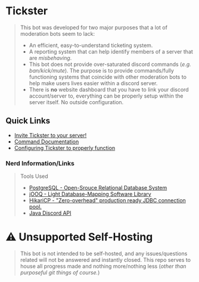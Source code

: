 # Tickster
> This bot was developed for two major purposes that a lot of moderation bots seem to lack:
> * An efficient, easy-to-understand ticketing system.
> * A reporting system that can help identify members of a server that are *misbehaving*.
> * This bot does not provide over-saturated discord commands (*e.g. ban/kick/mute*). The purpose
> is to provide commands/fully functioning systems that coincide with other moderation bots to help make users lives easier within a discord server.
> * There is <b>no</b> website dashboard that you have to link your discord account/server to, everything can be properly setup within the server itself. No outside configuration.

## Quick Links
- [Invite Tickster to your server!](https://www.blank.com)
- [Command Documentation](docs/commands.md)
- [Configuring Tickster to properly function](docs/setup.md)

### Nerd Information/Links
> Tools Used
> - [PostgreSQL - Open-Srouce Relational Database System](https://www.postgresql.org/)
> - [jOOQ - Light Database-Mapping Software Library](https://www.jooq.org/)
> - [HikariCP - "Zero-overhead" production ready JDBC connection pool.](https://github.com/brettwooldridge/HikariCP)
> - [Java Discord API](https://github.com/DV8FromTheWorld/JDA)

# :warning: Unsupported Self-Hosting
> This bot is not intended to be self-hosted, and any issues/questions related will not be answered and instantly closed. This repo serves to house all progress made and nothing more/nothing less (*other than purposeful git things of course.*)

